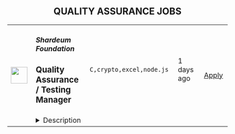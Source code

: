<div align="center"><h2>QUALITY ASSURANCE JOBS</h2></div><table><tr>
                <td width="100" height="100" rowspan="2">
                    <img src="https://remotive.com/job/1962282/logo" width="38px" height="auto">
                </td>
                <td width="300">
                    <h5>Shardeum Foundation</h5>
                    <h3>Quality Assurance / Testing Manager</h3>
                </td>
                <td width="300">
                    <code>C,crypto,excel,node.js</code>
                </td>
                <td width="200">
                <text>1 days ago</text>
                </td>
                <td width="100" rowspan="2">
                <a href="https://remotive.com/remote-jobs/qa/quality-assurance-testing-manager-1962282" align="right" target="_blank">Apply</a>
                </td>
            </tr>
            <tr>
                <td colspan="3">
                <details><summary>Description</summary>
                <div class='"content-intro"'><p><strong>About the Company</strong>: </p>
<p><span style='"font-weight:'>Shardeum is building a layer 1, EVM-based, linearly scalable, smart contract platform that provides low gas fees forever while maintaining true decentralization and solid security through dynamic state sharding. Shardeum aims to be a chain capable of onboarding over a billion people to the crypto revolution, while also democratizing accessibility to decentralization.</span></p>
<p><span style='"font-weight:'>Shardeum’s mission is supported by prominent Venture Capitalists in the blockchain space, and we are on track to become one of the most widely used and well known smart contract platforms in blockchain history.</span><span style='"font-weight:'><br></span><span style='"font-weight:'><br></span><span style='"font-weight:'>We encourage you to browse our <a href="%22https://shardeum.org/%22" rel="nofollow" target='"_blank"'>website</a>, <a href="%22https://shardeum.org/Shardeum_Whitepaper.pdf%22" rel="nofollow">Whitepaper</a>, <a href="%22https://discord.com/invite/shardeum%22" rel="nofollow" target='"_blank"'>Discord</a> and <a href="%22https://www.youtube.com/c/Shardeum%22" rel="nofollow" target='"_blank"'>YouTube channel</a> to learn more about the project. You can even try <a href="%22https://docs.shardeum.org/node/run/validator%22" rel="nofollow" target='"_blank"'>downloading our validator software</a> and joining our Testnet.</span></p>
<p><span style='"font-weight:'>We encourage people of all backgrounds to apply. Your talent and potential is what matters most to us. Shardeum is committed to creating an inclusive culture.</span></p></div><p><strong>About The Role:</strong></p>
<p>The Engineering team at Shardeum is responsible for delivering the Shardeum Mainnet, and developing the smart contract platform, the consensus layer and the protocol layer. We focus on building scalable, performant, secure and reliable software that can be downloaded by thousands of node operators to actualize the Shardeum network.</p>
<p>In this position, you’ll have the opportunity to share and cultivate your ideas while innovating to enhance testing methodologies and various components of the Shardeum platform.  We tackle unique challenges that are yet to be addressed, making this role both exciting and rewarding. If you're eager to contribute to a project that holds significance in the global Web3 landscape, check out the details below:</p>
<p><strong>What You'll Be Doing:</strong></p>
<ul style="">
<li style="">Own and manage the entire QA function and team, consisting of QA Testers and automation engineers.</li>
<li style="">Develop and implement comprehensive QA strategies to ensure the quality of Shardeum’s decentralized platform.</li>
<li style="">Design, develop, and maintain automated testing frameworks and suites.</li>
<li style="">Conduct manual testing as needed, including: white box, integration, system and regression testing.</li>
<li style="">Collaborate closely with development teams to integrate testing into the development workflow.</li>
<li style="">Identify, document, and track bugs and issues until they are resolved.</li>
<li style="">Perform regular reviews and audits of QA processes and standards.</li>
<li style="">Participate in daily and weekly stand-ups, sprint planning and retrospectives with cross-functional teams, including development, product management, and operations, to maintain quality throughout the software development lifecycle.</li>
<li style="">Stay updated on the latest industry trends and technologies to keep Shardeum’s QA practices at the forefront.</li>
</ul>
<p><strong>What We're Looking For:</strong></p>
<ul style="">
<li style="">10+ years of experience in Quality Assurance, including 3+ years in a managerial role.</li>
<li style="">Extensive knowledge of QA methodologies, tools, and processes.</li>
<li style="">Proficiency in creating and managing automated test scripts using automation tools.</li>
<li style="">Extensive experience with manual testing, and meticulous in ensuring comprehensive feature coverage.</li>
<li style="">You excel in problem-solving and debugging.</li>
<li style="">Experienced in Agile/Scrum methodologies.</li>
<li style="">A solid understanding of the software development lifecycle and the role of QA within it.</li>
<li style="">You demonstrate strong leadership, ownership and management skills.</li>
<li style="">Strong communication skills - both verbal and written.</li>
</ul>
<p><strong>We'd Love If You Have:</strong></p>
<ul style="">
<li style="">Experience in the blockchain or decentralized applications space.</li>
<li style="">You possess experience in programming languages like Node.js, Typescript or Rust.</li>
<li style="">You’ve made contributions to open-source projects in the areas of QA and/or testing.</li>
<li style="">You have a strong interest in Blockchain, Web3, AI, or Distributed Networks.</li>
<li style="">Experience with consensus protocols and other blockchains</li>
<li style="">Experience running a node in a blockchain network</li>
<li style="">Familiarity with the<a href="%22https://gitlab.com/shardeum/server%22" rel="nofollow"> Shardeum</a> open source repos </li>
<li style="">Read the Bitcoin and Ethereum whitepapers</li>
</ul><div class='"content-conclusion"'><div class='"styles_description__uLHQ_"'>
<p><em>We are building the infrastructure for Web 3.0. It's going to be a rollercoaster ride but promises to be fun.</em></p>
</div></div><img src="https://remotive.com/job/track/1962282/blank.gif?source=public_api" alt=""/>
                </details>
                </td>
            </tr></table>